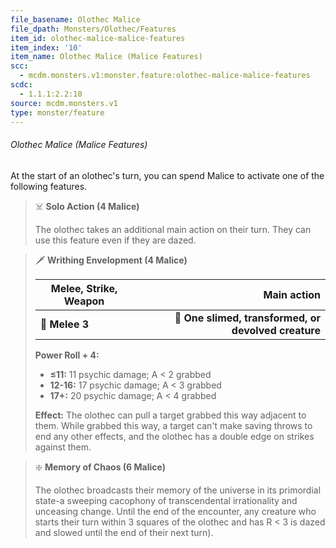 ```yaml
---
file_basename: Olothec Malice
file_dpath: Monsters/Olothec/Features
item_id: olothec-malice-malice-features
item_index: '10'
item_name: Olothec Malice (Malice Features)
scc:
  - mcdm.monsters.v1:monster.feature:olothec-malice-malice-features
scdc:
  - 1.1.1:2.2:10
source: mcdm.monsters.v1
type: monster/feature
---
```


###### Olothec Malice (Malice Features)

At the start of an olothec's turn, you can spend Malice to activate one of the following features.

> ☠️ **Solo Action (4 Malice)**
>
> The olothec takes an additional main action on their turn. They can use this feature even if they are dazed.

> 🗡 **Writhing Envelopment (4 Malice)**
>
> | **Melee, Strike, Weapon** |                                      **Main action** |
> | ------------------------- | ---------------------------------------------------: |
> | **📏 Melee 3**            | **🎯 One slimed, transformed, or devolved creature** |
>
> **Power Roll + 4:**
>
> - **≤11:** 11 psychic damage; A < 2 grabbed
> - **12-16:** 17 psychic damage; A < 3 grabbed
> - **17+:** 20 psychic damage; A < 4 grabbed
>
> **Effect:** The olothec can pull a target grabbed this way adjacent to them. While grabbed this way, a target can't make saving throws to end any other effects, and the olothec has a double edge on strikes against them.

> ❇️ **Memory of Chaos (6 Malice)**
>
> The olothec broadcasts their memory of the universe in its primordial state-a sweeping cacophony of transcendental irrationality and unceasing change. Until the end of the encounter, any creature who starts their turn within 3 squares of the olothec and has R < 3 is dazed and slowed until the end of their next turn).
